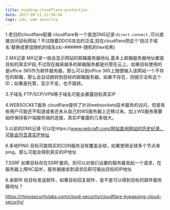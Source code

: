 ```yaml
---
title: evading-cloudflare-protection
date: 2017-09-11 21:56:44
tags: cdn, web security
---
```


1.老旧的cloudflare配置
cloudflare有一个直连DNS记录:`direct-connect` ,可以直接访问目标网站？不过随着DDOS攻击的泛滥,现在cloudflare把这个'绕过子域名'替换成更加随机的域名(dc-######-随机的hex哈希)

2.MX记录
MX记录一般会显示网站的邮箱服务器地址,基本上邮箱服务器地址都是目标的真实IP段,不过现在越来越多的邮箱服务都是托管在云上。如果目标使用的是office 365作为邮件服务器，那么可以到office 365上随便输入该网站一个不存在的邮箱，那么会自动跳转到目标的邮箱服务器。如果不存在，则提示没有这个ID；如果是托管，显示不变，也不跳转。

3.子域名
FTP/SCP/VPN等子域名可能会暴露目标真实IP

4.WEBSOCKET服务
cloudflare提供了针对websockets技术服务的访问，但是有些用户可能还不知道或者还未从自己的WS服务器上迁移过来。加上WS服务需要始终保持客户端服务端的连接，真实IP暴露的几率很大。

5.以前的DNS记录
可以在https://www.netcraft.com/网站查询网站的历史纪录，可能会包含真实IP地址

6.多地PING
目标可能购买的CDN服务没有覆盖全球，如果使用全球多个节点来ping，那么可能会得到真实的IP地址

7.SSRF
如果目标存在SSRF漏洞，则可以对我们设置的服务器发起一个请求，在服务器上用NC监听，服务器接收到请求后即可输出目标的IP地址

8.发邮件
给目标发送邮件，如果目标回复邮件，是不是可以得到目标的邮件服务器地址？


https://rhinosecuritylabs.com/cloud-security/cloudflare-bypassing-cloud-security/